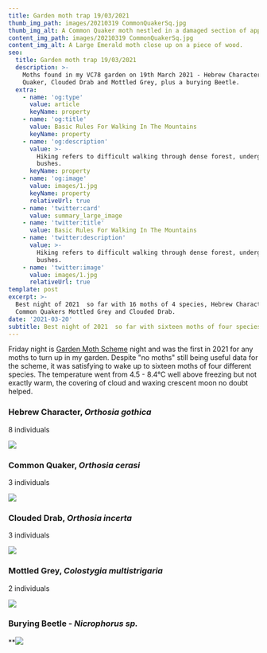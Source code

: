 ```yaml
---
title: Garden moth trap 19/03/2021
thumb_img_path: images/20210319 CommonQuakerSq.jpg
thumb_img_alt: A Common Quaker moth nestled in a damaged section of apple tree trunk..
content_img_path: images/20210319 CommonQuakerSq.jpg
content_img_alt: A Large Emerald moth close up on a piece of wood.
seo:
  title: Garden moth trap 19/03/2021
  description: >-
    Moths found in my VC78 garden on 19th March 2021 - Hebrew Character, Common
    Quaker, Clouded Drab and Mottled Grey, plus a burying Beetle.
  extra:
    - name: 'og:type'
      value: article
      keyName: property
    - name: 'og:title'
      value: Basic Rules For Walking In The Mountains
      keyName: property
    - name: 'og:description'
      value: >-
        Hiking refers to difficult walking through dense forest, undergrowth, or
        bushes.
      keyName: property
    - name: 'og:image'
      value: images/1.jpg
      keyName: property
      relativeUrl: true
    - name: 'twitter:card'
      value: summary_large_image
    - name: 'twitter:title'
      value: Basic Rules For Walking In The Mountains
    - name: 'twitter:description'
      value: >-
        Hiking refers to difficult walking through dense forest, undergrowth, or
        bushes.
    - name: 'twitter:image'
      value: images/1.jpg
      relativeUrl: true
template: post
excerpt: >-
  Best night of 2021  so far with 16 moths of 4 species, Hebrew Character,
  Common Quakers Mottled Grey and Clouded Drab.
date: '2021-03-20'
subtitle: Best night of 2021  so far with sixteen moths of four species.
---
```

Friday night is [Garden Moth Scheme](http://www.gardenmoths.org.uk/) night and was the first in 2021 for any moths to turn up in my garden. Despite "no moths" still being useful data for the scheme, it was satisfying to wake up to sixteen moths of four different species. The temperature went from 4.5 - 8.4°C well above freezing but not exactly warm, the covering of cloud and waxing crescent moon no doubt helped.

### Hebrew Character, *Orthosia gothica*

8 individuals

![](/images/20210320\_HebrewCharacter3.jpg)

### Common Quaker, *Orthosia cerasi*

3 individuals

![](/images/20210320%20CommonQuaker1.jpg)

### Clouded Drab, *Orthosia incerta*

3 individuals

![](/images/20210320\_CloudedDrab1.jpg)

### Mottled Grey, *Colostygia multistrigaria*

2 individuals

![](/images/20210320\_MottledGrey2.jpg)



### Burying Beetle - *Nicrophorus sp.*

**![](/images/20210320\_Nicrophorus.jpg)

